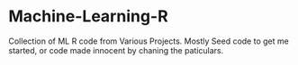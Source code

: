 # Machine-Learning-R
Collection of ML R code from Various Projects. Mostly Seed code to get me started, or code made innocent by chaning the paticulars.  
